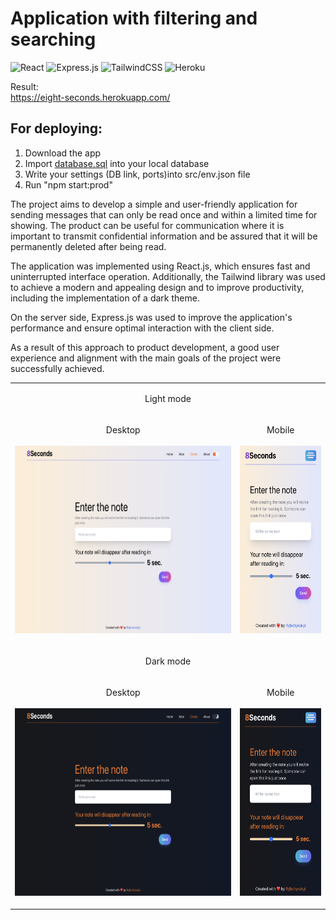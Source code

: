 # Application with filtering and searching

![React](https://img.shields.io/badge/react-%2320232a.svg?style=for-the-badge&logo=react&logoColor=%2361DAFB)
![Express.js](https://img.shields.io/badge/express.js-%23404d59.svg?style=for-the-badge&logo=express&logoColor=%2361DAFB)
![TailwindCSS](https://img.shields.io/badge/tailwindcss-%2338B2AC.svg?style=for-the-badge&logo=tailwind-css&logoColor=white)
![Heroku](https://img.shields.io/badge/heroku-%23430098.svg?style=for-the-badge&logo=heroku&logoColor=white)

Result:<br>
https://eight-seconds.herokuapp.com/

## For deploying:
1. Download the app
2. Import [database.sql](https://github.com/Rybchynskyi/8-seconds/blob/main/notes.sql) into your local database
3. Write your settings (DB link, ports)into src/env.json file
4. Run "npm start:prod"

The project aims to develop a simple and user-friendly application for sending messages that can only be read once and within a limited time for showing. The product can be useful for communication where it is important to transmit confidential information and be assured that it will be permanently deleted after being read.

The application was implemented using React.js, which ensures fast and uninterrupted interface operation. Additionally, the Tailwind library was used to achieve a modern and appealing design and to improve productivity, including the implementation of a dark theme.

On the server side, Express.js was used to improve the application's performance and ensure optimal interaction with the client side.

As a result of this approach to product development, a good user experience and alignment with the main goals of the project were successfully achieved.

<table border="0" align="center">
 <tr>
    <td colspan="2">
      <p align="center">
        Light mode
      </p>
    </td>
 </tr>
 <tr>
    <td>
      <p align="center">
        Desktop<br><br>
        <img src="https://github.com/Rybchynskyi/Images-for-readme/blob/main/8seconds/8sec_desc_dark.png" height="300">
      </p>
    </td>
    <td>
      <p align="center">
        Mobile<br><br>
        <img src="https://github.com/Rybchynskyi/Images-for-readme/blob/main/8seconds/8sec_mob_light.png" height="300">
      </p>
    </td>
 </tr>
 <tr>
    <td colspan="2">
      <p align="center">
        Dark mode
      </p>
    </td>
 </tr> 
 <tr>
    <td>
      <p align="center">
        Desktop<br><br>
        <img src="https://github.com/Rybchynskyi/Images-for-readme/blob/main/8seconds/8sec_desc_light.png" height="300">
      </p>
    </td>
    <td>
      <p align="center">
        Mobile<br><br>
        <img src="https://github.com/Rybchynskyi/Images-for-readme/blob/main/8seconds/8sec_mob_dark.png" height="300">
      </p>
    </td>
 </tr>
</table>
